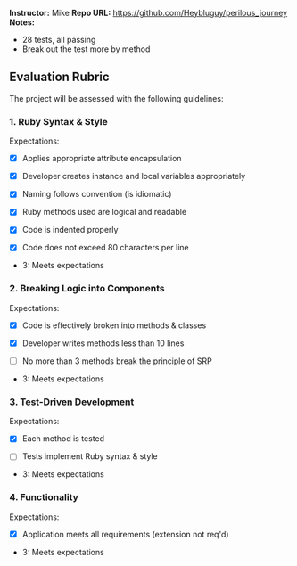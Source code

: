 **Instructor:**  Mike
**Repo URL:**  https://github.com/Heybluguy/perilous_journey
**Notes:**
* 28 tests, all passing
* Break out the test more by method

## Evaluation Rubric

The project will be assessed with the following guidelines:

### 1. Ruby Syntax & Style

Expectations:

- [x] Applies appropriate attribute encapsulation

- [x] Developer creates instance and local variables appropriately

- [x] Naming follows convention (is idiomatic)

- [x] Ruby methods used are logical and readable

- [x] Code is indented properly

- [x] Code does not exceed 80 characters per line

* 3: Meets expectations

### 2. Breaking Logic into Components

Expectations:

- [x] Code is effectively broken into methods & classes

- [x] Developer writes methods less than 10 lines

- [ ] No more than 3 methods break the principle of SRP

* 3: Meets expectations

### 3. Test-Driven Development

Expectations:

- [x] Each method is tested

- [ ] Tests implement Ruby syntax & style

* 3: Meets expectations

### 4. Functionality

Expectations:

- [x] Application meets all requirements (extension not req'd)

* 3: Meets expectations
